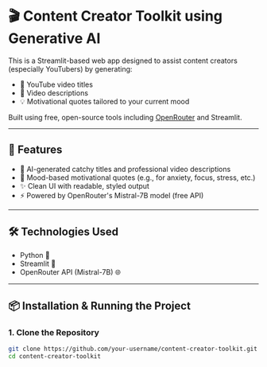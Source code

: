 # 🎬 Content Creator Toolkit using Generative AI

This is a Streamlit-based web app designed to assist content creators (especially YouTubers) by generating:
- 📌 YouTube video titles
- 📝 Video descriptions
- 💡 Motivational quotes tailored to your current mood

Built using free, open-source tools including [OpenRouter](https://openrouter.ai) and Streamlit.

---

## 🚀 Features

- 🧠 AI-generated catchy titles and professional video descriptions
- 🌟 Mood-based motivational quotes (e.g., for anxiety, focus, stress, etc.)
- ✨ Clean UI with readable, styled output
- ⚡ Powered by OpenRouter's Mistral-7B model (free API)

---

## 🛠️ Technologies Used

- Python 🐍
- Streamlit 🧼
- OpenRouter API (Mistral-7B) 🌐

---

## 📦 Installation & Running the Project

### 1. Clone the Repository

```bash
git clone https://github.com/your-username/content-creator-toolkit.git
cd content-creator-toolkit
